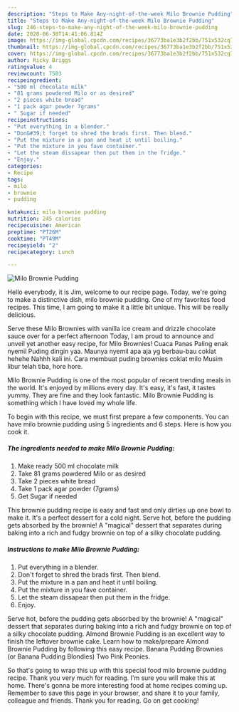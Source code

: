 ```yaml
---
description: "Steps to Make Any-night-of-the-week Milo Brownie Pudding"
title: "Steps to Make Any-night-of-the-week Milo Brownie Pudding"
slug: 246-steps-to-make-any-night-of-the-week-milo-brownie-pudding
date: 2020-06-30T14:41:06.814Z
image: https://img-global.cpcdn.com/recipes/36773ba1e3b2f2bb/751x532cq70/milo-brownie-pudding-recipe-main-photo.jpg
thumbnail: https://img-global.cpcdn.com/recipes/36773ba1e3b2f2bb/751x532cq70/milo-brownie-pudding-recipe-main-photo.jpg
cover: https://img-global.cpcdn.com/recipes/36773ba1e3b2f2bb/751x532cq70/milo-brownie-pudding-recipe-main-photo.jpg
author: Ricky Briggs
ratingvalue: 4
reviewcount: 7503
recipeingredient:
- "500 ml chocolate milk"
- "81 grams powdered Milo or as desired"
- "2 pieces white bread"
- "1 pack agar powder 7grams"
- " Sugar if needed"
recipeinstructions:
- "Put everything in a blender."
- "Don&#39;t forget to shred the brads first. Then blend."
- "Put the mixture in a pan and heat it until boiling."
- "Put the mixture in you fave container."
- "Let the steam dissapear then put them in the fridge."
- "Enjoy."
categories:
- Recipe
tags:
- milo
- brownie
- pudding

katakunci: milo brownie pudding 
nutrition: 245 calories
recipecuisine: American
preptime: "PT26M"
cooktime: "PT49M"
recipeyield: "2"
recipecategory: Lunch

---
```



![Milo Brownie Pudding](https://img-global.cpcdn.com/recipes/36773ba1e3b2f2bb/751x532cq70/milo-brownie-pudding-recipe-main-photo.jpg)

Hello everybody, it is Jim, welcome to our recipe page. Today, we're going to make a distinctive dish, milo brownie pudding. One of my favorites food recipes. This time, I am going to make it a little bit unique. This will be really delicious.

Serve these Milo Brownies with vanilla ice cream and drizzle chocolate sauce over for a perfect afternoon Today, I am proud to announce and unveil yet another easy recipe, for Milo Brownies! Cuaca Panas Paling enak nyemil Puding dingin yaa. Maunya nyemil apa aja yg berbau-bau coklat hehehe Nahhh kali ini. Cara membuat puding brownies coklat milo Musim libur telah tiba, hore hore.

Milo Brownie Pudding is one of the most popular of recent trending meals in the world. It's enjoyed by millions every day. It's easy, it's fast, it tastes yummy. They are fine and they look fantastic. Milo Brownie Pudding is something which I have loved my whole life.


To begin with this recipe, we must first prepare a few components. You can have milo brownie pudding using 5 ingredients and 6 steps. Here is how you cook it.

<!--inarticleads1-->

##### The ingredients needed to make Milo Brownie Pudding:

1. Make ready 500 ml chocolate milk
1. Take 81 grams powdered Milo or as desired
1. Take 2 pieces white bread
1. Take 1 pack agar powder (7grams)
1. Get  Sugar if needed


This brownie pudding recipe is easy and fast and only dirties up one bowl to make it. It&#39;s a perfect dessert for a cold night. Serve hot, before the pudding gets absorbed by the brownie! A &#34;magical&#34; dessert that separates during baking into a rich and fudgy brownie on top of a silky chocolate pudding. 

<!--inarticleads2-->

##### Instructions to make Milo Brownie Pudding:

1. Put everything in a blender.
1. Don&#39;t forget to shred the brads first. Then blend.
1. Put the mixture in a pan and heat it until boiling.
1. Put the mixture in you fave container.
1. Let the steam dissapear then put them in the fridge.
1. Enjoy.


Serve hot, before the pudding gets absorbed by the brownie! A &#34;magical&#34; dessert that separates during baking into a rich and fudgy brownie on top of a silky chocolate pudding. Almond Brownie Pudding is an excellent way to finish the leftover brownie cake. Learn how to make/prepare Almond Brownie Pudding by following this easy recipe. Banana Pudding Brownies (or Banana Pudding Blondies) Two Pink Peonies. 

So that's going to wrap this up with this special food milo brownie pudding recipe. Thank you very much for reading. I'm sure you will make this at home. There's gonna be more interesting food at home recipes coming up. Remember to save this page in your browser, and share it to your family, colleague and friends. Thank you for reading. Go on get cooking!
